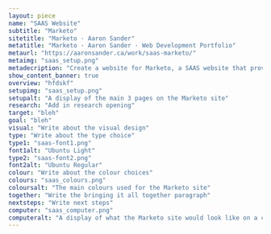 ```yaml
---
layout: piece
name: "SAAS Website"
subtitle: "Marketo"
sitetitle: "Marketo · Aaron Sander"
metatitle: "Marketo · Aaron Sander · Web Development Portfolio"
metaurl: "https://aaronsander.ca/work/saas-marketo/"
metaimg: "saas_setup.png"
metadecription: "Create a website for Marketo, a SAAS website that provides marketing advertisement."
show_content_banner: true
overview: "hfdskf"
setupimg: "saas_setup.png"
setupalt: "A display of the main 3 pages on the Marketo site"
research: "Add in research opening"
target: "bleh"
goal: "bleh"
visual: "Write about the visual design"
type: "Write about the type choice"
type1: "saas-font1.png"
font1alt: "Ubuntu Light"
type2: "saas-font2.png"
font2alt: "Ubuntu Regular"
colour: "Write about the colour choices"
colours: "saas_colours.png"
coloursalt: "The main colours used for the Marketo site"
together: "Write the bringing it all together paragraph"
nextsteps: "Write next steps"
computer: "saas_computer.png"
computeralt: "A display of what the Marketo site would look like on a computer screen"
---
```

